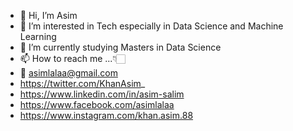 - 👋 Hi, I’m Asim
- 👀 I’m interested in Tech especially in Data Science and Machine Learning
- 🌱 I’m currently studying Masters in Data Science
- 📫 How to reach me ...👇🏻
- 📧 asimlalaa@gmail.com
- https://twitter.com/KhanAsim_
- https://www.linkedin.com/in/asim-salim
- https://www.facebook.com/asimlalaa
- https://www.instagram.com/khan.asim.88

<!---
khan-asim-88/khan-asim-88 is a ✨ special ✨ repository because its `README.md` (this file) appears on your GitHub profile.
You can click the Preview link to take a look at your changes.
--->
